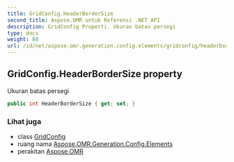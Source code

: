 ```yaml
---
title: GridConfig.HeaderBorderSize
second_title: Aspose.OMR untuk Referensi .NET API
description: GridConfig Properti. Ukuran batas persegi
type: docs
weight: 80
url: /id/net/aspose.omr.generation.config.elements/gridconfig/headerbordersize/
---
```

## GridConfig.HeaderBorderSize property

Ukuran batas persegi

```csharp
public int HeaderBorderSize { get; set; }
```

### Lihat juga

* class [GridConfig](../)
* ruang nama [Aspose.OMR.Generation.Config.Elements](../../gridconfig/)
* perakitan [Aspose.OMR](../../../)


